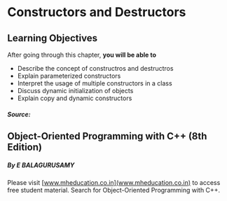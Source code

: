# Constructors and Destructors

## Learning Objectives

After going through this chapter, **you will be able to**
* Describe the concept of constructros and destructros
* Explain parameterized constructors
* Interpret the usage of multiple constructors in a class
* Discuss dynamic initialization of objects
* Explain copy and dynamic constructors

##### _Source_:
## Object-Oriented Programming with C++ (8th Edition)
##### By **_E BALAGURUSAMY_**
Please visit [www.mheducation.co.in](www.mheducation.co.in) to access free student material. Search for Object-Oriented Programming with C++.
